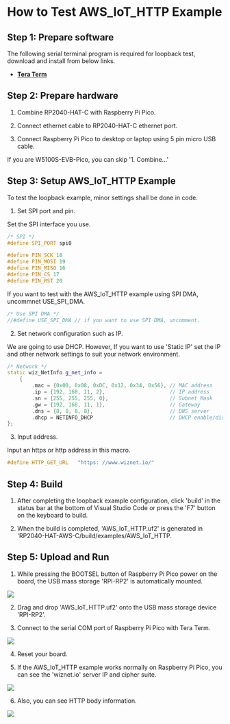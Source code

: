 # How to Test AWS_IoT_HTTP Example


## Step 1: Prepare software

The following serial terminal program is required for loopback test, download and install from below links.

- [**Tera Term**][link-tera_term]



## Step 2: Prepare hardware

1. Combine RP2040-HAT-C with Raspberry Pi Pico.

2. Connect ethernet cable to RP2040-HAT-C ethernet port.

3. Connect Raspberry Pi Pico to desktop or laptop using 5 pin micro USB cable.

If you are W5100S-EVB-Pico, you can skip '1. Combine...'

## Step 3: Setup AWS_IoT_HTTP Example

To test the loopback example, minor settings shall be done in code.

1. Set SPI port and pin.

Set the SPI interface you use.

```cpp
/* SPI */
#define SPI_PORT spi0

#define PIN_SCK 18
#define PIN_MOSI 19
#define PIN_MISO 16
#define PIN_CS 17
#define PIN_RST 20
```

If you want to test with the AWS_IoT_HTTP example using SPI DMA, uncommnet USE_SPI_DMA.

```cpp
/* Use SPI DMA */
//#define USE_SPI_DMA // if you want to use SPI DMA, uncomment.
```

2. Set network configuration such as IP.

We are going to use DHCP. However, If you want to use 'Static IP' set the IP and other network settings to suit your network environment. 

```cpp
/* Network */
static wiz_NetInfo g_net_info =
	{
		.mac = {0x00, 0x08, 0xDC, 0x12, 0x34, 0x56}, // MAC address
		.ip = {192, 168, 11, 2},                     // IP address
		.sn = {255, 255, 255, 0},                    // Subnet Mask
		.gw = {192, 168, 11, 1},                     // Gateway
		.dns = {8, 8, 8, 8},                         // DNS server
		.dhcp = NETINFO_DHCP                         // DHCP enable/disable
};
```

3. Input address.

Input an https or http address in this macro.

```c++
#define HTTP_GET_URL   "https: //www.wiznet.io/"
```



## Step 4: Build

1. After completing the loopback example configuration, click 'build' in the status bar at the bottom of Visual Studio Code or press the 'F7' button on the keyboard to build.

2. When the build is completed, 'AWS_IoT_HTTP.uf2' is generated in 'RP2040-HAT-AWS-C/build/examples/AWS_IoT_HTTP.



## Step 5: Upload and Run

1. While pressing the BOOTSEL button of Raspberry Pi Pico power on the board, the USB mass storage 'RPI-RP2' is automatically mounted.

![][link-raspberry_pi_pico_usb_mass_storage]

2. Drag and drop 'AWS_IoT_HTTP.uf2' onto the USB mass storage device 'RPI-RP2'.

3. Connect to the serial COM port of Raspberry Pi Pico with Tera Term.

![][link-connect_to_serial_com_port]

4. Reset your board.



5. If the AWS_IoT_HTTP example works normally on Raspberry Pi Pico, you can see the 'wiznet.io' server IP and cipher suite.

![][link-server_ip_ciphersuite]

6. Also, you can see HTTP body information.

![][link-http_body_information]

<!--
Link
-->

[link-tera_term]: https://osdn.net/projects/ttssh2/releases/
[link-raspberry_pi_pico_usb_mass_storage]: https://github.com/hyoyun-Kim/RP2040-AWS-v1/blob/main/static/images/AWS_IoT_HTTP/raspberry_pi_pico_usb_mass_storage.png
[link-connect_to_serial_com_port]: https://github.com/hyoyun-Kim/RP2040-AWS-v1/blob/main/static/images/AWS_IoT_HTTP/serial_com_port.png
[link-server_ip_ciphersuite]: https://github.com/hyoyun-Kim/RP2040-AWS-v1/blob/main/static/images/AWS_IoT_HTTP/server_ip_ciphersuite.png
[link-http_body_information]: https://github.com/hyoyun-Kim/RP2040-AWS-v1/blob/main/static/images/AWS_IoT_HTTP/http_body_information.png

